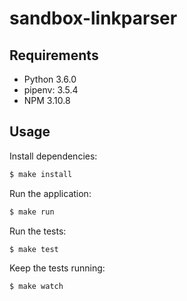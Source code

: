 # sandbox-linkparser

## Requirements

* Python 3.6.0
* pipenv: 3.5.4
* NPM 3.10.8

## Usage

Install dependencies:

```sh
$ make install
```

Run the application:

```sh
$ make run
```

Run the tests:

```sh
$ make test
```

Keep the tests running:

```sh
$ make watch
```
